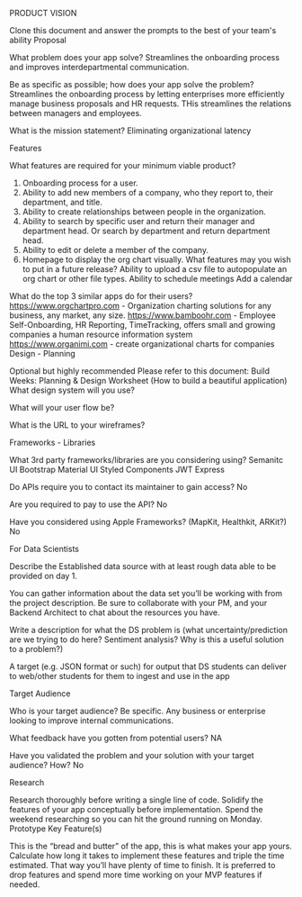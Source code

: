 PRODUCT VISION

Clone this document and answer the prompts to the best of your team's ability
Proposal

What problem does your app solve?
Streamlines the onboarding process and improves interdepartmental communication.


Be as specific as possible; how does your app solve the problem?
Streamlines the onboarding process by letting enterprises more efficiently manage business proposals and HR requests. THis streamlines the relations between managers and employees. 


What is the mission statement?
Eliminating organizational latency


Features

What features are required for your minimum viable product?


1. Onboarding process for a user.
2. Ability to add new members of a company, who they report to, their department, and title.
3. Ability to create relationships between people in the organization.
4. Ability to search by specific user and return their manager and department head. Or search by department and return department head.
5.  Ability to edit or delete a member of the company.
6. Homepage to display the org chart visually.
What features may you wish to put in a future release?
Ability to upload a csv file to autopopulate an org chart or other file types.
Ability to schedule meetings 
Add a calendar


What do the top 3 similar apps do for their users?
https://www.orgchartpro.com - Organization charting solutions for any business, any market, any size.
https://www.bamboohr.com - Employee Self-Onboarding, HR Reporting, TimeTracking, offers small and growing companies a human resource information system 
https://www.organimi.com - create organizational charts for companies
Design - Planning

Optional but highly recommended Please refer to this document:
Build Weeks: Planning & Design Worksheet (How to build a beautiful application)
What design system will you use?


What will your user flow be?


What is the URL to your wireframes?


Frameworks - Libraries

What 3rd party frameworks/libraries are you considering using?
Semanitc UI
Bootstrap
Material UI
Styled Components
JWT
Express


Do APIs require you to contact its maintainer to gain access?
No


Are you required to pay to use the API?
No


Have you considered using Apple Frameworks? (MapKit, Healthkit, ARKit?)
No


For Data Scientists

Describe the Established data source with at least rough data able to be provided on day 1.


You can gather information about the data set you’ll be working with from the project description. Be sure to collaborate with your PM, and your Backend Architect to chat about the resources you have.


Write a description for what the DS problem is (what uncertainty/prediction are we trying to do here? Sentiment analysis? Why is this a useful solution to a problem?)


A target (e.g. JSON format or such) for output that DS students can deliver to web/other students for them to ingest and use in the app


Target Audience

Who is your target audience? Be specific.
Any business or enterprise looking to improve internal communications.


What feedback have you gotten from potential users?
NA


Have you validated the problem and your solution with your target audience? How?
No


Research

Research thoroughly before writing a single line of code. Solidify the features of your app conceptually before implementation. Spend the weekend researching so you can hit the ground running on Monday.
Prototype Key Feature(s)

This is the “bread and butter” of the app, this is what makes your app yours. Calculate how long it takes to implement these features and triple the time estimated. That way you’ll have plenty of time to finish. It is preferred to drop features and spend more time working on your MVP features if needed.
